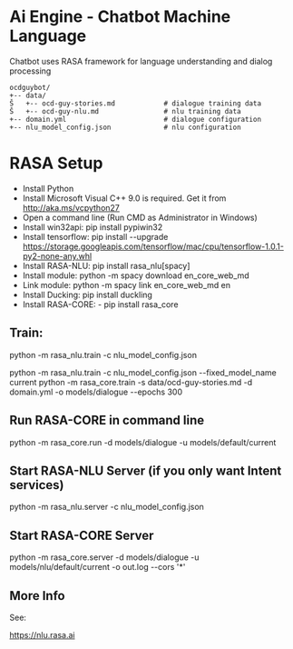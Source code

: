 Ai Engine - Chatbot Machine Language
====================================

Chatbot uses RASA framework for language understanding and dialog processing

```
ocdguybot/
+-- data/
Š   +-- ocd-guy-stories.md            # dialogue training data
Š   +-- ocd-guy-nlu.md                # nlu training data
+-- domain.yml                        # dialogue configuration
+-- nlu_model_config.json             # nlu configuration
```

RASA Setup
==========

- Install Python
- Install Microsoft Visual C++ 9.0 is required. Get it from http://aka.ms/vcpython27
- Open a command line (Run CMD as Administrator in Windows)
- Install win32api: pip install pypiwin32
- Install tensorflow: pip install --upgrade https://storage.googleapis.com/tensorflow/mac/cpu/tensorflow-1.0.1-py2-none-any.whl
- Install RASA-NLU: pip install rasa_nlu[spacy]
- Install module: python -m spacy download en_core_web_md
- Link module: python -m spacy link en_core_web_md en
- Install Ducking: pip install duckling
- Install RASA-CORE: - pip install rasa_core

Train:
------

python -m rasa_nlu.train -c nlu_model_config.json

python -m rasa_nlu.train -c nlu_model_config.json --fixed_model_name current
python -m rasa_core.train -s data/ocd-guy-stories.md -d domain.yml -o models/dialogue --epochs 300


Run RASA-CORE in command line
-----------------------------

python -m rasa_core.run -d models/dialogue -u models/default/current


Start RASA-NLU Server (if you only want Intent services)
--------------------------------------------------------

python -m rasa_nlu.server -c nlu_model_config.json


Start RASA-CORE Server
----------------------

python -m rasa_core.server -d models/dialogue -u models/nlu/default/current -o out.log --cors '*'



More Info
---------

See:

https://nlu.rasa.ai
